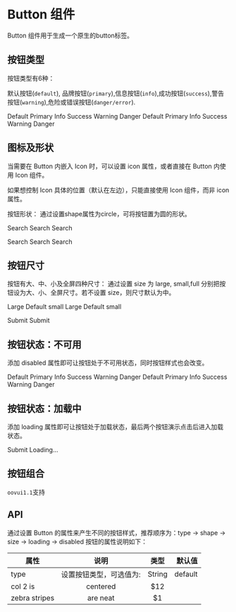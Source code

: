 # Button 组件

Button 组件用于生成一个原生的button标签。

## 按钮类型
按钮类型有6种：

默认按钮(`default`), 品牌按钮(`primary`),信息按钮(`info`),成功按钮(`success`),警告按钮(`warning`),危险或错误按钮(`danger/error`).


<DemoCode title="" description="">
  <OButton>Default</OButton>
  <OButton type="primary">Primary</OButton>
  <OButton type="info">Info</OButton>
  <OButton type="success">Success</OButton>
  <OButton type="warning">Warning</OButton>
   <OButton type="danger">Danger</OButton>
  <highlight-code slot="codeText" lang="vue">
    <OButton>Default</OButton>
    <OButton type="primary">Primary</OButton>
    <OButton type="info">Info</OButton>
    <OButton type="success">Success</OButton>
    <OButton type="warning">Warning</OButton>
    <OButton type="danger">Danger</OButton>
  </highlight-code>
</DemoCode>

## 图标及形状

当需要在 Button 内嵌入 Icon 时，可以设置 icon 属性，或者直接在 Button 内使用 Icon 组件。

如果想控制 Icon 具体的位置（默认在左边），只能直接使用 Icon 组件，而非 icon 属性。

按钮形状：
通过设置shape属性为circle，可将按钮置为圆的形状。

<DemoCode title="" description="">

  <OButton type="primary" icon="search" shape="circle"></OButton>
  <OButton type="primary" shape="rectangle">Search</OButton>
  <OButton type="primary" icon="search">Search</OButton>
  <OButton type="primary">Search <Icon type="search"></Icon></OButton>
  
  <highlight-code slot="codeText" lang="vue">
     <OButton type="primary" icon="search" shape="circle"></OButton>
     <OButton type="primary" shape="rectangle">Search</OButton>
     <OButton type="primary" icon="search">Search</OButton>
     <OButton type="primary">Search <Icon type="search"></Icon></OButton>
  </highlight-code>
</DemoCode>


## 按钮尺寸

按钮有大、中、小及全屏四种尺寸：
通过设置 size 为 large, small,full 分别把按钮设为大、小、全屏尺寸。若不设置 size，则尺寸默认为中。

<DemoCode title="" description="">
  <OButton type="primary" size="large">Large</OButton>
  <OButton type="primary">Default</OButton>
  <OButton type="primary" size="small">small</OButton>
  
  <highlight-code slot="codeText" lang="vue">
    <OButton type="primary" size="large">Large</OButton>
    <OButton type="primary">Default</OButton>
    <OButton type="primary" size="small">small</OButton>

  </highlight-code>
</DemoCode>

<DemoCode title="" description="">
 
  <OButton type="primary" size="full">Submit</OButton>
  <highlight-code slot="codeText" lang="vue">
    <OButton type="primary" size="full">Submit</OButton>
  </highlight-code>
</DemoCode>


## 按钮状态：不可用
添加 disabled 属性即可让按钮处于不可用状态，同时按钮样式也会改变。

<DemoCode title="" description="">
  <OButton disabled>Default</OButton>
  <OButton  type="primary" disabled>Primary</OButton>
  <OButton type="info" disabled>Info</OButton>
  <OButton type="success" disabled>Success</OButton>
  <OButton type="warning" disabled>Warning</OButton>
   <OButton type="danger" disabled>Danger</OButton>
  <highlight-code slot="codeText" lang="vue">
    <OButton disabled>Default</OButton>
    <OButton type="primary" disabled>Primary</OButton>
    <OButton type="info" disabled>Info</OButton>
    <OButton type="success" disabled>Success</OButton>
    <OButton type="warning" disabled>Warning</OButton>
    <OButton type="danger" disabled>Danger</OButton>
  </highlight-code>
</DemoCode>

## 按钮状态：加载中
添加 loading 属性即可让按钮处于加载状态，最后两个按钮演示点击后进入加载状态。

<DemoCode title="" description="">
 
  <OButton type="primary" loading>Submit</OButton>
  <highlight-code slot="codeText" lang="vue">
    <OButton type="primary" loading>Loading…</OButton>
  </highlight-code>
</DemoCode>

## 按钮组合

`oovui1.1`支持

## API

通过设置 Button 的属性来产生不同的按钮样式，推荐顺序为：type -> shape -> size -> loading -> disabled
按钮的属性说明如下：

| 属性          | 说明                    | 类型   | 默认值  |
| ------------- | :---------------------: | :----: | ------: |
| type          | 设置按钮类型，可选值为: | String | default |
| col 2 is      | centered                | $12    |
| zebra stripes | are neat                | $1     |



